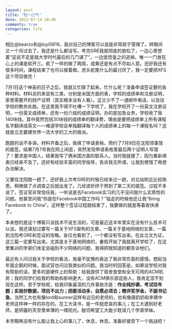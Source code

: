 ```yaml
---
layout: post
title: "松一口气"
date: 2012-07-14 20:40
comments: true
categories: life
---
```

相比@bearzx和@luyi0619，我对自己的博客可以说是非常疏于管理了。转眼间又一个月过去了，我还是什么都没写。考完GRE我就彻底的放松了，一边心里想着“这说不定是我大学时代最后的几门课了”，一边堂而皇之的逃掉。唯一一门放在心上的课是软开三。疯了一样的做了两周，成果还是有点不尽如人意。还好我还有很多时间，课程结束了也可以接着做。虎头蛇尾什么的最讨厌了，我一定要把XFS这个项目做完！

7月1日这个神圣的日子之后，我就又忙碌了起来。忙什么呢？准备申请签证要的各种材料。材料总的来说有三类，分别是米国方面的表，学校的成绩单和注册证明，家里需要开的财产证明（其实根本没有人看）。这又少不了一通邮件电话，以及往学校的教务处跑。在这里我不得不吐嘈一下学校了，我在学校开了一份英文注册证明，一份英文成绩单，还有一份六级的成绩证明，办的是加急业务，学校收了我140块钱。其中竟然包括30块钱的成绩单的翻译费，理由是要把成绩单上所有课程名字翻译成英文——难道学校会单独翻译每个人的成绩单上的每一个课程名吗？这就是立志要建世界一流大学的工大的做派。

跑题的话不多讲。材料齐备之后，我填了申请表格，预约了7月9日在沈阳领事馆的面签。结果7月7号我在网上闲逛，突然发现申请表格里最后两个证明人写错了！要求是中国人，结果我写了俩米国方面的联系人。当时我就傻了，因为重新填表已经来不及了。还好有经验丰富的同学指导，告诉我无所谓，让我到使馆了再想办法解决。

又要往沈阳跑一趟了，还好我上次考GRE的时候已经来过一趟，对北站附近比较熟悉。稍微做了点调查之后就出发了。几经波折终于熬到了第二天的面签。过程不多说了，签证官非常信任我，一听说是去Facebook实习的几乎没问我什么实质性的问题。他甚至问我“你是在Facebook中国工作吗？”临走的时候他还让我“Bring Facebook to China”。这样整个签证过程就结束了，我要做的就是等着收快递了。

本来想的是这个博客只谈技术不说生活的，可是最近这半年里实在没有什么技术可以谈。我还谋划过要写一篇关于XFS架构的文章，一篇关于基地网络的文章，一篇到沈阳考GRE和签证的攻略。各位也看到了，一个都没有写出来。在此立文为证，这三篇一定要写出来。尤其是关于基地网络的，暑假开始了我就离开学校了，在这里集训的学弟们肯定会碰到不少网络的问题，我得把我知道的都告诉他们。

最近有人问过我关于学校的看法，我毫不犹豫的表达了我非常负面的感情。想起当年面企鹅的时候，面试官也问过我类似的问题。我当时的回答是，如果说学校对我有帮助的话，更多的是硬件上的帮助：给我提供了宿舍食堂和全天可用的ACM机房；我的同学们给我的帮助和影响更大，没有ACM俱乐部这些人，我肯定混不到现在这样。至于学校呢，给我印象最深的几件事依次是：**作业纯抄袭，考试往年题；实验抄数据，项目不出力；团委活动多，自愿必须去；瞎评奖学金，不服书记急**。当然工大也有像lord和sunner这样有远见的老师的，也有像唐奶奶和李建中老师这样神一样的存在的。在工大读书，是一件挺悲哀的事儿；在工大遇到好老师，是阴霾的天空里单薄的一缕阳光。殷切希望工大能少耽误几个学弟学妹。

本学期再没有什么能让我上心的事儿了，休息，休息。准备好接受下一个挑战吧！

